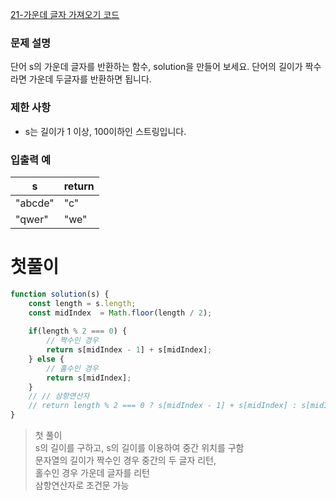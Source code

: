 [21-가운데 글자 가져오기 코드](../codes/21가운데_글자_가져오기.js)  

### 문제 설명
단어 s의 가운데 글자를 반환하는 함수, solution을 만들어 보세요. 단어의 길이가 짝수라면 가운데 두글자를 반환하면 됩니다.  

### 제한 사항  
- s는 길이가 1 이상, 100이하인 스트링입니다.  

### 입출력 예   
| s | return |  
| --- | --- |  
| "abcde" | "c" |  
| "qwer" | "we" |  

# 첫풀이
```jsx
function solution(s) {
    const length = s.length;
    const midIndex  = Math.floor(length / 2);
    
    if(length % 2 === 0) {
        // 짝수인 경우
        return s[midIndex - 1] + s[midIndex];
    } else {
        // 홀수인 경우
        return s[midIndex];
    }
    // // 삼항연산자
    // return length % 2 === 0 ? s[midIndex - 1] + s[midIndex] : s[midIndex];
}
```
> 첫 풀이  
> s의 길이를 구하고, s의 길이를 이용하여 중간 위치를 구함  
> 문자열의 길이가 짝수인 경우 중간의 두 글자 리턴,  
> 홀수인 경우 가운데 글자를 리턴  
> 삼항연산자로 조건문 가능  
